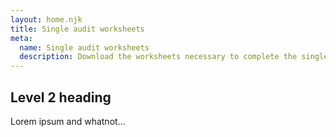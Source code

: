 ```yaml
---
layout: home.njk
title: Single audit worksheets
meta:
  name: Single audit worksheets
  description: Download the worksheets necessary to complete the single audit process and validate your worksheets before submission.
---
```


## Level 2 heading

Lorem ipsum and whatnot…
